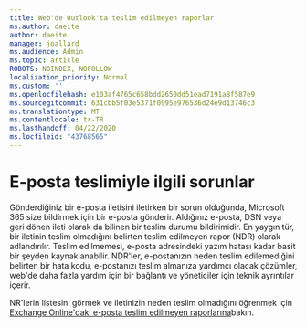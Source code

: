 ```yaml
---
title: Web'de Outlook'ta teslim edilmeyen raporlar
ms.author: daeite
author: daeite
manager: joallard
ms.audience: Admin
ms.topic: article
ROBOTS: NOINDEX, NOFOLLOW
localization_priority: Normal
ms.custom: ''
ms.openlocfilehash: e103af4765c658bdd2650dd51ead7191a8f587e9
ms.sourcegitcommit: 631cbb5f03e5371f0995e976536d24e9d13746c3
ms.translationtype: MT
ms.contentlocale: tr-TR
ms.lasthandoff: 04/22/2020
ms.locfileid: "43768565"
---
```

# <a name="issues-with-email-delivery"></a>E-posta teslimiyle ilgili sorunlar

Gönderdiğiniz bir e-posta iletisini iletirken bir sorun olduğunda, Microsoft 365 size bildirmek için bir e-posta gönderir. Aldığınız e-posta, DSN veya geri dönen ileti olarak da bilinen bir teslim durumu bildirimidir. En yaygın tür, bir iletinin teslim olmadığını belirten teslim edilmeyen rapor (NDR) olarak adlandırılır. Teslim edilmemesi, e-posta adresindeki yazım hatası kadar basit bir şeyden kaynaklanabilir. NDR'ler, e-postanızın neden teslim edilemediğini belirten bir hata kodu, e-postanızı teslim almanıza yardımcı olacak çözümler, web'de daha fazla yardım için bir bağlantı ve yöneticiler için teknik ayrıntılar içerir.

NR'lerin listesini görmek ve iletinizin neden teslim olmadığını öğrenmek için [Exchange Online'daki e-posta teslim edilmeyen raporlarına](https://docs.microsoft.com/exchange/mail-flow-best-practices/non-delivery-reports-in-exchange-online/non-delivery-reports-in-exchange-online)bakın.